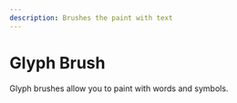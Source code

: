 ```yaml
---
description: Brushes the paint with text
---
```


# Glyph Brush

Glyph brushes allow you to paint with words and symbols. 

